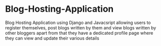 # Blog-Hosting-Application
Blog Hosting Application using Django and Javacsript allowing users to register themselves, post blogs written by them and view blogs written by other bloggers apart from that they have a dedicated profile page where they can 
view and update their various details 
